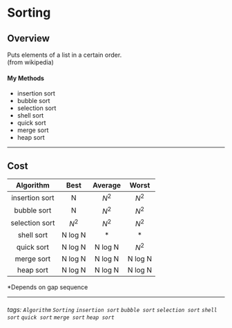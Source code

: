 Sorting
===
## Overview

Puts elements of a list in a certain order.  
(from wikipedia)  

#### My Methods
* insertion sort  
* bubble sort  
* selection sort  
* shell sort  
* quick sort  
* merge sort  
* heap sort  
---
## Cost


|      Algorithm       |     Best    |  Average    |    Worst    | 
|       :--------:     |  :--------: |  :--------: |  :--------: | 
|    insertion sort    |        N    |      $N^2$     |  $N^2$   | 
|      bubble sort     |        N    |      $N^2$     | $N^2$    | 
|   selection sort     |   $N^2$     |      $N^2$     | $N^2$    | 
|   shell sort         |   N log N   |     *          |      *   | 
|   quick sort         |   N log N   |     N log N    | $N^2$    | 
|   merge sort         |   N log N   |     N log N    | N log N  | 
|   heap sort          |   N log N   |    N log N     |  N log N |  

*Depends on gap sequence  

---

###### tags: `Algorithm` `Sorting` `insertion sort` `bubble sort` `selection sort` 	`shell sort` `quick sort` `merge sort` `heap sort`



